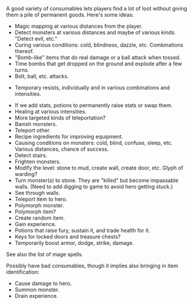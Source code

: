A good variety of consumables lets players find a lot of loot without giving
them a pile of permanent goods. Here's some ideas:

- Magic mapping at various distances from the player.
- Detect monsters at various distances and maybe of various kinds.
  "Detect evil, etc."
- Curing various conditions: cold, blindness, dazzle, etc. Combinations thereof.
- "Bomb-like" items that do real damage or a ball attack when tossed.
- Time bombs that get dropped on the ground and explode after a few turns.
- Bolt, ball, etc. attacks.
+ Temporary resists, individually and in various combinations and intensities.
- If we add stats, potions to permanently raise stats or swap them.
- Healing at various intensities.
- More targeted kinds of teleportation?
- Banish monsters.
- Teleport other.
- Recipe ingredients for improving equipment.
- Causing conditions on monsters: cold, blind, confuse, sleep, etc. Various
  distances, chance of success.
- Detect stairs.
- Frighten monsters.
- Modify the level: stone to mud, create wall, create door, etc. Glyph of
  warding?
- Turn monster(s) to stone. They are "killed" but become impassable walls.
  (Need to add digging to game to avoid hero getting stuck.)
- See through walls.
- Teleport item to hero.
- Polymorph monster.
- Polymorph item?
- Create random item.
- Gain experience.
- Potions that raise fury, sustain it, and trade health for it.
- Keys for locked doors and treasure chests?
- Temporarily boost armor, dodge, strike, damage.

See also the list of mage spells.

Possibly have bad consumables, though it implies also bringing in item
identification:

- Cause damage to hero.
- Summon monster.
- Drain experience.